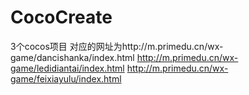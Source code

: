 # CocoCreate

3个cocos项目 对应的网址为http://m.primedu.cn/wx-game/dancishanka/index.html
http://m.primedu.cn/wx-game/ledidiantai/index.html
http://m.primedu.cn/wx-game/feixiayulu/index.html
